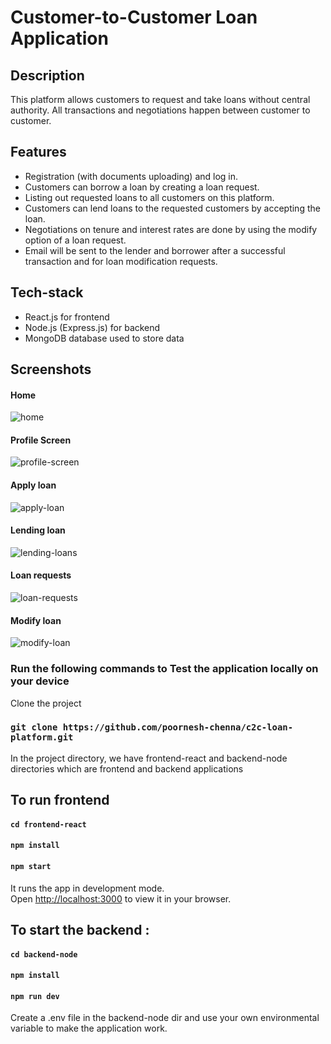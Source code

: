 # Customer-to-Customer Loan Application

## Description
This platform allows customers to request and take loans without central authority. All transactions and negotiations happen between customer to customer.

## Features
- Registration (with documents uploading) and log in.
- Customers can borrow a loan by creating a loan request.
- Listing out requested loans to all customers on this platform.
- Customers can lend loans to the requested customers by accepting the loan.
- Negotiations on tenure and interest rates are done by using the modify option of a loan request.
- Email will be sent to the lender and borrower after a successful transaction and for loan modification requests.

## Tech-stack
- React.js for frontend
- Node.js (Express.js) for backend
- MongoDB database used to store data

## Screenshots
#### Home
![home](https://github.com/partheev/c2c-loan-platform/assets/30794881/c5eb6d90-bc13-403d-b7b1-9d732815a36d)

#### Profile Screen
![profile-screen](https://github.com/partheev/c2c-loan-platform/assets/30794881/7b3a9207-64b9-4657-889d-5f232c553b17)

#### Apply loan
![apply-loan](https://github.com/partheev/c2c-loan-platform/assets/30794881/b550984c-736d-4e44-8e67-e099d44d8c5f)
#### Lending loan
![lending-loans](https://github.com/partheev/c2c-loan-platform/assets/30794881/dd74703c-4eb0-4317-a96c-55be8a222d0b)

#### Loan requests
![loan-requests](https://github.com/partheev/c2c-loan-platform/assets/30794881/d0201051-3f98-4ae0-bf12-05f140c57aef)

#### Modify loan
![modify-loan](https://github.com/partheev/c2c-loan-platform/assets/30794881/89e0d445-2dc5-4274-887a-9934a47c7745)



### Run the following commands to Test the application locally on your device

Clone the project

### `git clone https://github.com/poornesh-chenna/c2c-loan-platform.git`

In the project directory, we have frontend-react and backend-node directories which are frontend and backend applications

## To run frontend 

#### `cd frontend-react`

#### `npm install`

#### `npm start`

It runs the app in development mode.\
Open [http://localhost:3000](http://localhost:3000) to view it in your browser.

## To start the backend :

#### `cd backend-node`

#### `npm install`

#### `npm run dev`

Create a .env file in the backend-node dir and use your own environmental variable to make the application work.
